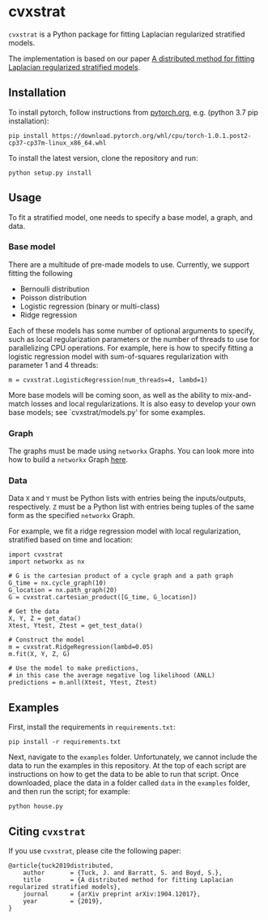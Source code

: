 # cvxstrat

`cvxstrat` is a Python package for fitting Laplacian regularized stratified models.

The implementation is based on our paper
[A distributed method for fitting Laplacian regularized stratified models](http://web.stanford.edu/~boyd/papers/strat_models.html).

## Installation

To install pytorch, follow instructions from [pytorch.org](https://pytorch.org/), e.g. (python 3.7 pip installation):
```
pip install https://download.pytorch.org/whl/cpu/torch-1.0.1.post2-cp37-cp37m-linux_x86_64.whl
```

To install the latest version, clone the repository and run:
```
python setup.py install
```

## Usage

To fit a stratified model, one needs to specify a base model, a graph, and data.

### Base model
There are a multitude of pre-made models to use. Currently, we support fitting the following
* Bernoulli distribution
* Poisson distribution
* Logistic regression (binary or multi-class)
* Ridge regression

Each of these models has some number of optional arguments to specify, such as local regularization
parameters or the number of threads to use for parallelizing CPU operations.
For example, here is how to specify fitting a logistic regression model with sum-of-squares regularization
with parameter 1 and 4 threads:
```
m = cvxstrat.LogisticRegression(num_threads=4, lambd=1)
```

More base models will be coming soon, as well as the ability to mix-and-match losses and local
regularizations. It is also easy to develop your own base models; see `cvxstrat/models.py'
for some examples.

### Graph
The graphs must be made using `networkx` Graphs. You can look more into how to build a `networkx`
Graph [here](https://networkx.github.io/documentation/stable/tutorial.html#).

### Data
Data `X` and `Y` must be Python lists with entries being the inputs/outputs, respectively.
`Z` must be a Python list with entries being tuples of the same form as the specified `networkx`
Graph.

For example, we fit a ridge regression model with local regularization, 
stratified based on time and location:

```
import cvxstrat
import networkx as nx

# G is the cartesian product of a cycle graph and a path graph
G_time = nx.cycle_graph(10)
G_location = nx.path_graph(20)
G = cvxstrat.cartesian_product([G_time, G_location])

# Get the data
X, Y, Z = get_data()
Xtest, Ytest, Ztest = get_test_data()

# Construct the model
m = cvxstrat.RidgeRegression(lambd=0.05)
m.fit(X, Y, Z, G)

# Use the model to make predictions, 
# in this case the average negative log likelihood (ANLL)
predictions = m.anll(Xtest, Ytest, Ztest)
```

## Examples

First, install the requirements in `requirements.txt`:
```
pip install -r requirements.txt
```

Next, navigate to the `examples` folder.
Unfortunately, we cannot include the data to run the examples in this repository.
At the top of each script are instructions on how to get the data to be able to run that script.
Once downloaded, place the data in a folder called `data` in the `examples` folder,
and then run the script; for example:
```
python house.py
```

## Citing `cvxstrat`

If you use `cvxstrat`, please cite the following paper:

```
@article{tuck2019distributed,
    author       = {Tuck, J. and Barratt, S. and Boyd, S.},
    title        = {A distributed method for fitting Laplacian regularized stratified models},
    journal      = {arXiv preprint arXiv:1904.12017},
    year         = {2019},
}

```
